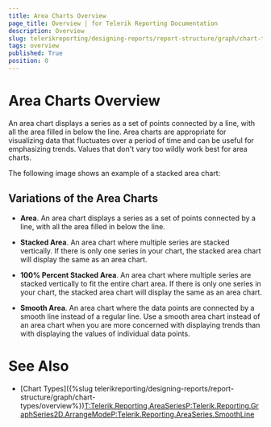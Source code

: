```yaml
---
title: Area Charts Overview
page_title: Overview | for Telerik Reporting Documentation
description: Overview
slug: telerikreporting/designing-reports/report-structure/graph/chart-types/area-charts/overview
tags: overview
published: True
position: 0
---
```


# Area Charts Overview



An area chart displays a series as a set of points connected by a line, with all the area filled in below the line.
        Area charts are appropriate for visualizing data that fluctuates over a period of time and can be useful for emphasizing trends.
        Values that don't vary too wildly work best for area charts.
      

The following image shows an example of a stacked area chart:

## Variations of the Area Charts

* __Area__. An area chart displays a series as a set of points connected by a line, with all the area filled in below the line.
            

* __Stacked Area__. An area chart where multiple series are stacked vertically.
              If there is only one series in your chart, the stacked area chart will display the same as an area chart.
            

* __100% Percent Stacked Area__. An area chart where multiple series are stacked vertically
              to fit the entire chart area. If there is only one series in your chart, the stacked area chart will display the same as an area chart.
            

* __Smooth Area__. An area chart where the data points are connected by a smooth line instead of a regular line.
              Use a smooth area chart instead of an area chart when you are more concerned with displaying trends than with displaying the values of individual data points.
            

# See Also


 * [Chart Types]({%slug telerikreporting/designing-reports/report-structure/graph/chart-types/overview%})[T:Telerik.Reporting.AreaSeries]()[P:Telerik.Reporting.GraphSeries2D.ArrangeMode]()[P:Telerik.Reporting.AreaSeries.SmoothLine]()
